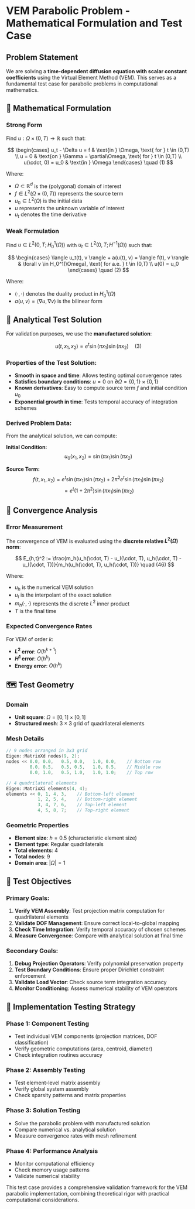# VEM Parabolic Problem - Mathematical Formulation and Test Case

## Problem Statement

We are solving a **time-dependent diffusion equation with scalar constant coefficients** using the Virtual Element Method (VEM). This serves as a fundamental test case for parabolic problems in computational mathematics.

## 📐 Mathematical Formulation

### Strong Form

Find $u: \Omega \times (0,T) \rightarrow \mathbb{R}$ such that:

$$
\begin{cases}
u_t - \Delta u = f & \text{in } \Omega, \text{ for } t \in (0,T) \\
u = 0 & \text{on } \Gamma = \partial\Omega, \text{ for } t \in (0,T) \\
u(\cdot, 0) = u_0 & \text{in } \Omega
\end{cases} \quad (1)
$$

Where:

- $\Omega \subset \mathbb{R}^d$ is the (polygonal) domain of interest
- $f \in L^2(\Omega \times (0,T))$ represents the source term
- $u_0 \in L^2(\Omega)$ is the initial data
- $u$ represents the unknown variable of interest
- $u_t$ denotes the time derivative

### Weak Formulation

Find $u \in L^2(0,T; H_0^1(\Omega))$ with $u_t \in L^2(0,T; H^{-1}(\Omega))$ such that:

$$
\begin{cases}
\langle u_t(t), v \rangle + a(u(t), v) = \langle f(t), v \rangle & \forall v \in H_0^1(\Omega), \text{ for a.e. } t \in (0,T) \\
u(0) = u_0
\end{cases} \quad (2)
$$

Where:

- $\langle \cdot, \cdot \rangle$ denotes the duality product in $H_0^1(\Omega)$
- $a(u,v) = \langle \nabla u, \nabla v \rangle$ is the bilinear form

## 🎯 Analytical Test Solution

For validation purposes, we use the **manufactured solution**:

$$
u(t, x_1, x_2) = e^t \sin(\pi x_1) \sin(\pi x_2) \quad (3)
$$

### Properties of the Test Solution:

- **Smooth in space and time**: Allows testing optimal convergence rates
- **Satisfies boundary conditions**: $u = 0$ on $\partial\Omega = \{0,1\} \times \{0,1\}$
- **Known derivatives**: Easy to compute source term $f$ and initial condition $u_0$
- **Exponential growth in time**: Tests temporal accuracy of integration schemes

### Derived Problem Data:

From the analytical solution, we can compute:

**Initial Condition:**
$$u_0(x_1, x_2) = \sin(\pi x_1) \sin(\pi x_2)$$

**Source Term:**
$$f(t, x_1, x_2) = e^t \sin(\pi x_1) \sin(\pi x_2) + 2\pi^2 e^t \sin(\pi x_1) \sin(\pi x_2)$$
$$= e^t (1 + 2\pi^2) \sin(\pi x_1) \sin(\pi x_2)$$

## 🔬 Convergence Analysis

### Error Measurement

The convergence of VEM is evaluated using the **discrete relative $L^2(\Omega)$ norm**:

$$
E_{h,t}^2 := \frac{m_h(u_h(\cdot, T) - u_I(\cdot, T), u_h(\cdot, T) - u_I(\cdot, T))}{m_h(u_h(\cdot, T), u_h(\cdot, T))} \quad (46)
$$

Where:

- $u_h$ is the numerical VEM solution
- $u_I$ is the interpolant of the exact solution
- $m_h(\cdot, \cdot)$ represents the discrete $L^2$ inner product
- $T$ is the final time

### Expected Convergence Rates

For VEM of order $k$:

- **$L^2$ error**: $O(h^{k+1})$
- **$H^1$ error**: $O(h^k)$
- **Energy error**: $O(h^k)$

## 🗺️ Test Geometry

### Domain

- **Unit square**: $\Omega = [0,1] \times [0,1]$
- **Structured mesh**: $3 \times 3$ grid of quadrilateral elements

### Mesh Details

```cpp
// 9 nodes arranged in 3x3 grid
Eigen::MatrixXd nodes(9, 2);
nodes << 0.0, 0.0,   0.5, 0.0,   1.0, 0.0,    // Bottom row
         0.0, 0.5,   0.5, 0.5,   1.0, 0.5,    // Middle row
         0.0, 1.0,   0.5, 1.0,   1.0, 1.0;    // Top row

// 4 quadrilateral elements
Eigen::MatrixXi elements(4, 4);
elements << 0, 1, 4, 3,    // Bottom-left element
            1, 2, 5, 4,    // Bottom-right element
            3, 4, 7, 6,    // Top-left element
            4, 5, 8, 7;    // Top-right element
```

### Geometric Properties

- **Element size**: $h = 0.5$ (characteristic element size)
- **Element type**: Regular quadrilaterals
- **Total elements**: 4
- **Total nodes**: 9
- **Domain area**: $|\Omega| = 1$

## 🧪 Test Objectives

### Primary Goals:

1. **Verify VEM Assembly**: Test projection matrix computation for quadrilateral elements
2. **Validate DOF Management**: Ensure correct local-to-global mapping
3. **Check Time Integration**: Verify temporal accuracy of chosen schemes
4. **Measure Convergence**: Compare with analytical solution at final time

### Secondary Goals:

1. **Debug Projection Operators**: Verify polynomial preservation property
2. **Test Boundary Conditions**: Ensure proper Dirichlet constraint enforcement
3. **Validate Load Vector**: Check source term integration accuracy
4. **Monitor Conditioning**: Assess numerical stability of VEM operators

## 🚀 Implementation Testing Strategy

### Phase 1: Component Testing

- Test individual VEM components (projection matrices, DOF classification)
- Verify geometric computations (area, centroid, diameter)
- Check integration routines accuracy

### Phase 2: Assembly Testing

- Test element-level matrix assembly
- Verify global system assembly
- Check sparsity patterns and matrix properties

### Phase 3: Solution Testing

- Solve the parabolic problem with manufactured solution
- Compare numerical vs. analytical solution
- Measure convergence rates with mesh refinement

### Phase 4: Performance Analysis

- Monitor computational efficiency
- Check memory usage patterns
- Validate numerical stability

This test case provides a comprehensive validation framework for the VEM parabolic implementation, combining theoretical rigor with practical computational considerations.
